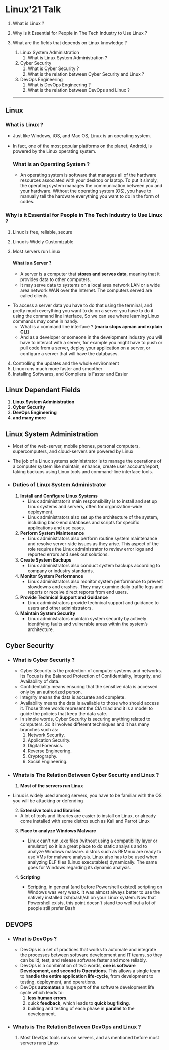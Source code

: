 # Linux'21 Talk



1. What is Linux ?
2. Why is it Essential for People in The Tech Industry to Use Linux ?
3. What are the fields that depends on Linux knowledge ?
   1. Linux System Administration
      1. What is Linux System Administration ?
   2. Cyber Security
      1. What is Cyber Security ? 
      2. What is the relation between Cyber Security and Linux ?
   3. DevOps Engineering
      1. What is DevOps Engineering ? 
      2. What is the relation between DevOps and Linux ?
   
   _________________________________________________________________________________________________________________________________________________________________________

## <b>Linux</b> 

### What is Linux ?  	

- Just like Windows, iOS, and Mac OS, Linux is an operating system.

- In fact, one of the most popular platforms on the planet, Android, is powered by the Linux operating system. 

  ### What is an Operating System ?    

  -  An operating system is software that manages all of the hardware resources associated with your desktop or laptop. To put it simply, the operating system manages the communication between you and your hardware. Without the operating system (OS), you have to manually tell the hardware everything you want to do in the form of codes.



### Why is it Essential for People in The Tech Industry to Use Linux ?  

1. Linux is free, reliable, secure 

2. Linux is Widely Customizable 

3. Most servers run Linux

   #### **What is a Server ?**  

   - A server is a computer that **stores and serves data**, meaning that it provides data to other computers. 
   - It may serve data to systems on a local area network LAN or a wide area network WAN over the Internet. The computers served are called clients.

- To access a server data you have to do that using the terminal, and pretty much everything you want to do on a server you have to do it using the command line interface, So we can see where learning Linux commands may come in handy.
  - What is a command line interface ? **[maria stops ayman and explain CLI]**
  - And as a developer or someone in the development industry you will have to interact with a server, for example you might have to push or pull code from a server,  deploy your application on a server, or configure a server that will have the databases.

4. Controlling the updates and the whole environment 
5. Linux runs much more faster and smoother 
6. Installing Softwares, and Compilers is Faster and Easier



## Linux Dependant Fields 

1. **Linux System Administration**
2. **Cyber Security**
3. **DevOps Engineering**
4. **and many more**



## <b>**Linux System Administration**</b> 

- Most of the web-server, mobile phones, personal computers, supercomputers, and cloud-servers are powered by Linux

- The job of a Linux systems administrator is to manage the operations of a computer system like maintain, enhance, create user account/report, taking backups using Linux tools and command-line interface tools.

  

- ### **Duties of Linux System Administrator** 

  1. **Install and Configure Linux Systems**
     - Linux administrator’s main responsibility is to install and set up Linux systems and servers, often for organization-wide deployment. 
     - Linux administrators also set up the architecture of the system, including back-end databases and scripts for specific applications and use cases.
  2. **Perform System Maintenance**
     - Linux administrators also perform routine system maintenance and resolve server-side issues as they arise. This aspect of the role requires the Linux administrator to review error logs and reported errors and seek out solutions. 
  3. **Create System Backups**
     - Linux administrators also conduct system backups according to company or industry standards. 
  4. **Monitor System Performance**
     - Linux administrators also monitor system performance to prevent slowdowns and crashes. They may examine daily traffic logs and reports or receive direct reports from end users.
  5. **Provide Technical Support and Guidance**
     - Linux administrators provide technical support and guidance to users and other administrators.
  6. **Maintain System Security**
     - Linux administrators maintain system security by actively identifying faults and vulnerable areas within the system’s architecture.



## **Cyber Security**

- ### **What is Cyber Security ?**

  - Cyber Security is the protection of computer systems and networks. Its Focus is the Balanced Protection of Confidentiality, Integrity, and Availability of data.
  - Confidentiality means ensuring that the sensitive data is accessed only by an authorized person.
  - Integrity means the data is accurate and complete. 
  - Availability means the data is available to those who should access it. Those three words represent the CIA triad and it is a model to guide the policies that keep the data safe.
  - In simple words, Cyber Security is securing anything related to computers. So it involves different techniques and it has many branches such as:
    1. Network Security.
    2. Application Security.
    3. Digital Forensics.
    4. Reverse Engineering.
    5. Cryptography. 
    6. Social Engineering.

- ### **Whats is The Relation Between Cyber Security and Linux ?**  

   1. **Most of the servers run Linux**

- Linux is widely used among servers, you have to be familiar with the OS you will be attacking or defending 

   2. **Extensive tools and libraries**
   - A lot of tools and libraries are easier to install on Linux, or already come installed with some distros such as Kali and Parrot Linux 

    3. **Place to analyze Windows Malware**
       - Linux can't run .exe files (without using a compatibility layer or emulator) so it is a great place to do static analysis and to analyze Windows malware. distros such as REMnux are ready to use VMs for malware analysis.
         Linux also has to be used when analyzing ELF files (Linux executables) dynamically. The same goes for Windows regarding its dynamic analysis.

    4. **Scripting**
       - Scripting, in general (and before Powershell existed) scripting on Windows was very weak. It was almost always better to use the natively installed zsh/bash/sh on your Linux system. Now that Powershell exists, this point doesn't stand too well but a lot of people still prefer Bash



## **DEVOPS**

- ### **What is DevOps ?**  

  - DevOps is a set of practices that works to automate and integrate the processes between software development and IT teams, so they can build, test, and release software faster and more reliably.
  - DevOps is a combination of two words, **one is software Development, and second is Operations.** This allows a single team to h**andle the entire application life-cycle**, from development to testing, deployment, and operations.
  - DevOps **automates** a huge part of the software development life cycle which leads to:
    1. **less human errors**.
    2. quick **feedback**, which leads to **quick bug fixing**.
    3. building and testing of each phase in **parallel** to the development.

- ### Whats is The Relation Between DevOps and Linux ?  

  1. Most DevOps tools runs on servers, and as mentioned before most servers runs Linux





